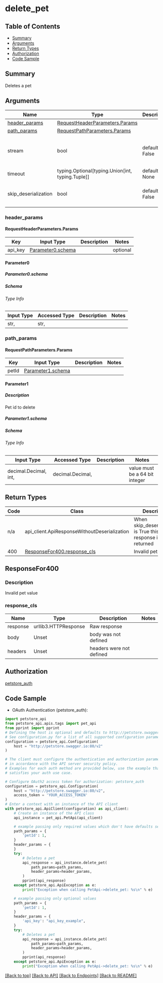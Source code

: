 <a name="top"></a>
# **delete_pet**
<a name="delete_pet"></a>

## Table of Contents
- [Summary](#summary)
- [Arguments](#arguments)
- [Return Types](#return-types)
- [Authorization](#authorization)
- [Code Sample](#code-sample)

## Summary
Deletes a pet

## Arguments

Name | Type | Description  | Notes
------------- | ------------- | ------------- | -------------
[header_params](#requestheaderparameters) | [RequestHeaderParameters.Params](#RequestHeaderParametersParams) | |
[path_params](#requestpathparameters) | [RequestPathParameters.Params](#RequestPathParametersParams) | |
stream | bool | default is False | if True then the response.content will be streamed and loaded from a file like object. When downloading a file, set this to True to force the code to deserialize the content to a FileSchema file
timeout | typing.Optional[typing.Union[int, typing.Tuple]] | default is None | the timeout used by the rest client
skip_deserialization | bool | default is False | when True, headers and body will be unset and an instance of api_client.ApiResponseWithoutDeserialization will be returned

### <a id="requestheaderparameters" >header_params</a>
#### <a id="RequestHeaderParametersParams" >RequestHeaderParameters.Params</a>

Key | Input Type | Description  | Notes
------------- | ------------- | ------------- | -------------
api_key | [Parameter0.schema](#parameter_0schema) | | optional

#### Parameter0
##### <a id="parameter_0schema" >Parameter0.schema</a>

##### Schema

###### Type Info
Input Type | Accessed Type | Description | Notes
------------ | ------------- | ------------- | -------------
str,  | str,  |  |

### <a id="requestpathparameters" >path_params</a>
#### <a id="RequestPathParametersParams" >RequestPathParameters.Params</a>

Key | Input Type | Description  | Notes
------------- | ------------- | ------------- | -------------
petId | [Parameter1.schema](#parameter_1schema) | | 

#### Parameter1

##### Description
Pet id to delete
##### <a id="parameter_1schema" >Parameter1.schema</a>

##### Schema

###### Type Info
Input Type | Accessed Type | Description | Notes
------------ | ------------- | ------------- | -------------
decimal.Decimal, int,  | decimal.Decimal,  |  | value must be a 64 bit integer

## Return Types

Code | Class | Description
------------- | ------------- | -------------
n/a | api_client.ApiResponseWithoutDeserialization | When skip_deserialization is True this response is returned
400 | [ResponseFor400.response_cls](#response_400response_cls) | Invalid pet value

## <a id="response_400" >ResponseFor400</a>

### <a id="response_400description" >Description</a>
Invalid pet value

### <a id="response_400response_cls" >response_cls</a>
Name | Type | Description  | Notes
------------- | ------------- | ------------- | -------------
response | urllib3.HTTPResponse | Raw response |
body | Unset | body was not defined |
headers | Unset | headers were not defined |

## Authorization

[petstore_auth](../../../../README.md#petstore_auth)

## Code Sample

* OAuth Authentication (petstore_auth):
```python
import petstore_api
from petstore_api.apis.tags import pet_api
from pprint import pprint
# Defining the host is optional and defaults to http://petstore.swagger.io:80/v2
# See configuration.py for a list of all supported configuration parameters.
configuration = petstore_api.Configuration(
    host = "http://petstore.swagger.io:80/v2"
)

# The client must configure the authentication and authorization parameters
# in accordance with the API server security policy.
# Examples for each auth method are provided below, use the example that
# satisfies your auth use case.

# Configure OAuth2 access token for authorization: petstore_auth
configuration = petstore_api.Configuration(
    host = "http://petstore.swagger.io:80/v2",
    access_token = 'YOUR_ACCESS_TOKEN'
)
# Enter a context with an instance of the API client
with petstore_api.ApiClient(configuration) as api_client:
    # Create an instance of the API class
    api_instance = pet_api.PetApi(api_client)

    # example passing only required values which don't have defaults set
    path_params = {
        'petId': 1,
    }
    header_params = {
    }
    try:
        # Deletes a pet
        api_response = api_instance.delete_pet(
            path_params=path_params,
            header_params=header_params,
        )
        pprint(api_response)
    except petstore_api.ApiException as e:
        print("Exception when calling PetApi->delete_pet: %s\n" % e)

    # example passing only optional values
    path_params = {
        'petId': 1,
    }
    header_params = {
        'api_key': "api_key_example",
    }
    try:
        # Deletes a pet
        api_response = api_instance.delete_pet(
            path_params=path_params,
            header_params=header_params,
        )
        pprint(api_response)
    except petstore_api.ApiException as e:
        print("Exception when calling PetApi->delete_pet: %s\n" % e)
```

[[Back to top]](#top) [[Back to API]](../PetApi.md) [[Back to Endpoints]](../../../../README.md#Endpoints) [[Back to README]](../../../../README.md)
